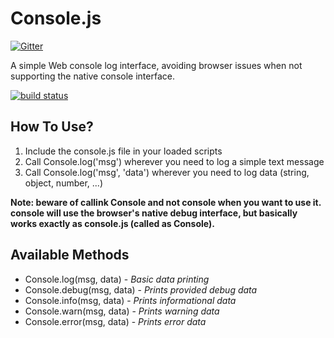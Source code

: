 Console.js
==========

[![Gitter](https://badges.gitter.im/Join%20Chat.svg)](https://gitter.im/valeriansaliou/console.js?utm_source=badge&utm_medium=badge&utm_campaign=pr-badge&utm_content=badge)

A simple Web console log interface, avoiding browser issues when not supporting the native console interface.

[![build status](https://ci.hakuma.holdings/projects/9/status.png?ref=master)](https://ci.hakuma.holdings/projects/9?ref=master)


## How To Use?

1. Include the console.js file in your loaded scripts
2. Call Console.log('msg') wherever you need to log a simple text message
3. Call Console.log('msg', 'data') wherever you need to log data (string, object, number, ...)

**Note: beware of callink Console and not console when you want to use it. console will use the browser's native debug interface, but basically works exactly as console.js (called as Console).**

## Available Methods

* Console.log(msg, data) - *Basic data printing*
* Console.debug(msg, data) - *Prints provided debug data*
* Console.info(msg, data) - *Prints informational data*
* Console.warn(msg, data) - *Prints warning data*
* Console.error(msg, data) - *Prints error data*